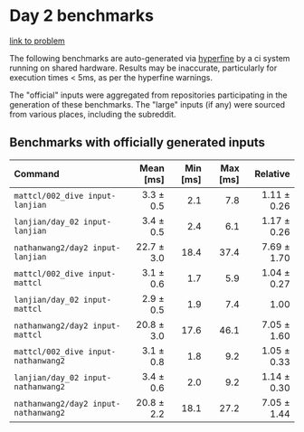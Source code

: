 # Day 2 benchmarks

[link to problem](http://adventofcode.com/2021/day/2)

The following benchmarks are auto-generated via [hyperfine](https://github.com/sharkdp/hyperfine) by a ci system running on shared hardware. Results may be inaccurate, particularly for execution times < 5ms, as per the hyperfine warnings.

The "official" inputs were aggregated from repositories participating in the generation of these benchmarks. The "large" inputs (if any) were sourced from various places, including the subreddit.

## Benchmarks with officially generated inputs
| Command | Mean [ms] | Min [ms] | Max [ms] | Relative |
|:---|---:|---:|---:|---:|
| `mattcl/002_dive input-lanjian` | 3.3 ± 0.5 | 2.1 | 7.8 | 1.11 ± 0.26 |
| `lanjian/day_02 input-lanjian` | 3.4 ± 0.5 | 2.4 | 6.1 | 1.17 ± 0.26 |
| `nathanwang2/day2 input-lanjian` | 22.7 ± 3.0 | 18.4 | 37.4 | 7.69 ± 1.70 |
| `mattcl/002_dive input-mattcl` | 3.1 ± 0.6 | 1.7 | 5.9 | 1.04 ± 0.27 |
| `lanjian/day_02 input-mattcl` | 2.9 ± 0.5 | 1.9 | 7.4 | 1.00 |
| `nathanwang2/day2 input-mattcl` | 20.8 ± 3.0 | 17.6 | 46.1 | 7.05 ± 1.60 |
| `mattcl/002_dive input-nathanwang2` | 3.1 ± 0.8 | 1.8 | 9.2 | 1.05 ± 0.33 |
| `lanjian/day_02 input-nathanwang2` | 3.4 ± 0.6 | 2.0 | 9.2 | 1.14 ± 0.30 |
| `nathanwang2/day2 input-nathanwang2` | 20.8 ± 2.2 | 18.1 | 27.2 | 7.05 ± 1.44 |

